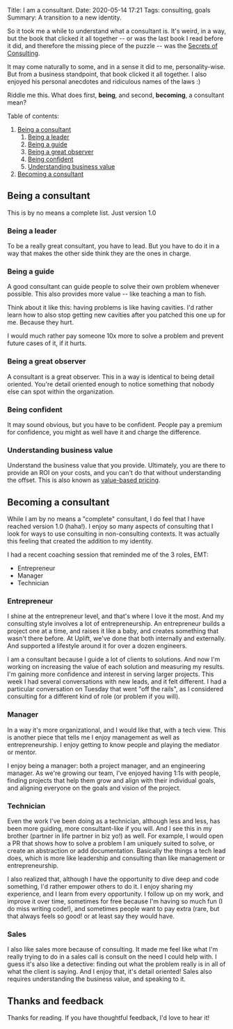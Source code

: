Title: I am a consultant.
Date: 2020-05-14 17:21
Tags: consulting, goals
Summary: A transition to a new identity.

So it took me a while to understand what a consultant is. It's weird, in a way, but the book that clicked it all together -- or was the last book I read before it did, and therefore the missing piece of the puzzle -- was the [Secrets of Consulting](https://leanpub.com/thesecretsofconsulting).

It may come naturally to some, and in a sense it did to me, personality-wise. But from a business standpoint, that book clicked it all together. I also enjoyed his personal anecdotes and ridiculous names of the laws :)

Riddle me this. What does first, **being**, and second, **becoming**, a consultant mean?

Table of contents:

1. [Being a consultant](#being-a-consultant)
    1. [Being a leader](#being-a-leader)
    1. [Being a guide](#being-a-guide)
    1. [Being a great observer](#being-a-great-observer)
    1. [Being confident](#being-confident)
    1. [Understanding business value](#understanding-business-value)
1. [Becoming a consultant](#becoming-a-consultant)


## Being a consultant

This is by no means a complete list. Just version 1.0

### Being a leader

To be a really great consultant, you have to lead. But you have to do it in a way that makes the other side think they are the ones in charge.

### Being a guide

A good consultant can guide people to solve their own problem whenever possible. This also provides more value -- like teaching a man to fish.

Think about it like this: having problems is like having cavities. I'd rather learn how to also stop getting new cavities after you patched this one up for me. Because they hurt.

I would much rather pay someone 10x more to solve a problem and prevent future cases of it, if it hurts.

### Being a great observer

A consultant is a great observer. This in a way is identical to being detail oriented. You're detail oriented enough to notice something that nobody else can spot within the organization.

### Being confident

It may sound obvious, but you have to be confident. People pay a premium for confidence, you might as well have it and charge the difference.

### Understanding business value

Understand the business value that you provide. Ultimately, you are there to provide an ROI on your costs, and you can't do that without understanding the offset. This is also known as [value-based pricing](https://en.wikipedia.org/wiki/Value-based_pricing).

## Becoming a consultant

While I am by no means a "complete" consultant, I do feel that I have reached version 1.0 (haha!). I enjoy so many aspects of consulting that I look for ways to use consulting in non-consulting contexts. It was actually this feeling that created the addition to my identity.

I had a recent coaching session that reminded me of the 3 roles, EMT:

* Entrepreneur
* Manager
* Technician

### Entrepreneur

I shine at the entrepreneur level, and that's where I love it the most. And my consulting style involves a lot of entrepreneurship. An entrepreneur builds a project one at a time, and raises it like a baby, and creates something that wasn't there before. At Uplift, we've done that both internally and externally. And supported a lifestyle around it for over a dozen engineers.

I am a consultant because I guide a lot of clients to solutions. And now I'm working on increasing the value of each solution and measuring my results. I'm gaining more confidence and interest in serving larger projects. This week I had several conversations with new leads, and it felt different. I had a particular conversation on Tuesday that went "off the rails", as I considered consulting for a different kind of role (or problem if you will).

### Manager

In a way it's more organizational, and I would like that, with a tech view. This is another piece that tells me I enjoy management as well as entrepreneurship. I enjoy getting to know people and playing the mediator or mentor.

I enjoy being a manager: both a project manager, and an engineering manager. As we're growing our team, I've enjoyed having 1:1s with people, finding projects that help them grow and align with their individual goals, and aligning everyone on the goals and vision of the project.

### Technician

Even the work I've been doing as a technician, although less and less, has been more guiding, more consultant-like if you will. And I see this in my brother (partner in life partner in biz yo!) as well. For example, I would open a PR that shows how to solve a problem I am uniquely suited to solve, or create an abstraction or add documentation. Basically the things a tech lead does, which is more like leadership and consulting than like management or entrepreneurship.

I also realized that, although I have the opportunity to dive deep and code something, I'd rather empower others to do it. I enjoy sharing my experience, and I learn from every opportunity. I follow up on my work, and improve it over time, sometimes for free because I'm having so much fun (I do miss writing code!), and sometimes people want to pay extra (rare, but that always feels so good! or at least say they would have.

### Sales

I also like sales more because of consulting. It made me feel like what I'm really trying to do in a sales call is consult on the need I could help with. I guess it's also like a detective: finding out what the problem really is in all of what the client is saying. And I enjoy that, it's detail oriented! Sales also requires understanding the business value, and speaking to it.

## Thanks and feedback

Thanks for reading. If you have thoughtful feedback, I'd love to hear it!
